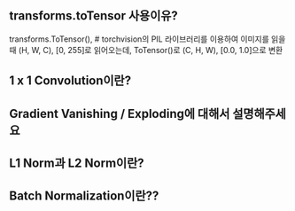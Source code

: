 ## transforms.toTensor 사용이유?

transforms.ToTensor(), # torchvision의 PIL 라이브러리를 이용하여 이미지를 읽을 때 (H, W, C), [0, 255]로 읽어오는데, ToTensor()로 (C, H, W), [0.0, 1.0]으로 변환


## 1 x 1 Convolution이란?


## Gradient Vanishing / Exploding에 대해서 설명해주세요

## L1 Norm과 L2 Norm이란?

## Batch Normalization이란??
